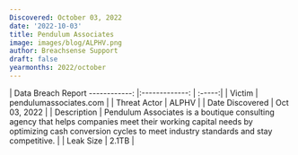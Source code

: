 ```yaml
---
Discovered: October 03, 2022
date: '2022-10-03'
title: Pendulum Associates
image: images/blog/ALPHV.png
author: Breachsense Support
draft: false
yearmonths: 2022/october
---
```



| Data Breach Report
------------:     |:-------------:    | :-----:|
| Victim      | pendulumassociates.com      | 
| Threat Actor      | ALPHV      | 
| Date Discovered      | Oct 03, 2022      | 
| Description      | Pendulum Associates is a boutique consulting agency that helps companies meet their working capital needs by optimizing cash conversion cycles to meet industry standards and stay competitive.      | 
| Leak Size      | 2.1TB      | 


